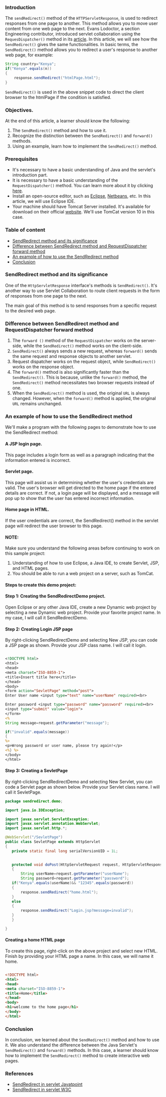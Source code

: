 ### Introduction
The `sendRedirect()` method of the `HTTPServletResponse`, is used to redirect responses from one page to another. This method allows you to move user content from one web page to the next. Evans Lodoctor, a section Engineering contributor, introduced servlet collaboration using the `RequesDispatcher()` method in its [article](https://www.section.io/engineering-education/servlet-request-and-servlet-collaboration/#requestdispatcher-methods). In this article, we will see how the `SendRedirect()` gives the same functionalities.
In basic terms, the `SendRedirect()` method allows you to redirect a user's response to another web page, for example:
```java
String country="Kenya";
if("Kenya".equals(n))
{
    response.sendRedirect("htmlPage.html");
}

```
`SendRedirect()` is used in the above snippet code to direct the client browser to the htmlPage if the condition is satisfied.
### Objectives.
At the end of this article, a learner should know the following:
1. The `SendRedirect()` method and how to use it.
2. Recognize the distinction between the `SendRedirect()` and `forward()` methods.
3. Using an example, learn how to implement the `SendRedirect()` method.

### Prerequisites
- It's necessary to have a basic understanding of Java and the servlet's introduction part.
- It is necessary to have a basic understanding of the `RequestDispatcher()` method. You can learn more about it by clicking [here](https://www.section.io/engineering-education/servlet-request-and-servlet-collaboration/#requestdispatcher-methods).
- Install an open-source editor, such as [Eclipse](https://www.eclipse.org/downloads/packages/release/kepler/sr1/eclipse-ide-java-developers), [Netbeans](https://netbeans.apache.org/download/index.html), etc. In this article, we will use Eclipse IDE.
- Your machine should have Tomcat Server installed. It's available for download on their official [website](https://tomcat.apache.org/). We'll use TomCat version 10 in this case.

### Table of content
- [SendRedirect method and its significance](#sendredirect-method-and-its-significance)
- [Difference between SendRedirect method and RequestDispatcher forward method](#difference-between-sendredirect-method-and-requestdispatcher-forward-method)
- [An example of how to use the SendRedirect method](#an-example-of-how-to-use-the-sendredirect-method)
- [Conclusion](#conclusion)

### SendRedirect method and its significance
One of the `HttpServletResponse` interface's methods is `SendRedirect()`. It's another way to use Servlet Collaboration to route client requests in the form of responses from one page to the next.

The main goal of this method is to send responses from a specific request to the desired web page.

### Difference between SendRedirect method and RequestDispatcher forward method
1. The `forward ()` method of the `RequestDispatcher` works on the server-side, while the `SendRedirect()` method works on the client-side.
2. `SendRedirect()` always sends a new request, whereas `forward()` sends the same request and response objects to another servlet.
3. Request dispatcher works on the request object, while `SendRedirect()` works on the response object.
4. The `forward()` method is also significantly faster than the `SendRedirect()`. This is because, unlike the `forward()` method, the `SendRedirect()` method necessitates two browser requests instead of one.
5. When the `SendRedirect()` method is used, the original `URL` is always changed. However, when the `forward()` method is applied, the original `URL` remains unchanged.
### An example of how to use the SendRedirect method
We'll make a program with the following pages to demonstrate how to use the SendRedirect method:
#### A JSP login page.
 This page includes a login form as well as a paragraph indicating that the information entered is incorrect.
#### Servlet page.
 This page will assist us in determining whether the user's credentials are valid. The user's browser will get directed to the home page if the entered details are correct. If not, a login page will be displayed, and a message will pop up to show that the user has entered incorrect information.
#### Home page in HTML.
 If the user credentials are correct, the SendRedirect() method in the servlet page will redirect the user browser to this page.

 #### NOTE:
 Make sure you understand the following areas before continuing to work on this sample project:
 1. Understanding of how to use Eclipse, a Java IDE, to create Servlet, JSP, and HTML pages.
 2. You should be able to run a web project on a server, such as TomCat.

#### Steps to create this demo project:

#### Step 1: Creating the SendRedirectDemo project.
Open Eclipse or any other Java IDE, create a new Dynamic web project by selecting a new Dynamic web project. Provide your favorite project name. In my case, I will call it SendRedirectDemo.
#### Step 2: Creating Login JSP page 
By right-clicking SendRedirectDemo and selecting New JSP, you can code a JSP page as shown. Provide your JSP class name. I will call it login.

```JSP

<!DOCTYPE html>
<html>
<head>
<meta charset="ISO-8859-1">
<title>Insert title here</title>
</head>
<body>
<form action="SevletPage" method="post">
Enter User name <input type="text" name="userName" required><br>

Enter password <input type="password" name="password" required><br>
<input type="submit" value="login">
</form>
<%
String message=request.getParameter("message");

if("invalid".equals(message))
{
%>
<p>Wrong password or user name, please try again!</p>
<%} %>
</body>
</html>
```
 
 #### Step 3: Creating a SevletPage 
By right-clicking SendRedirectDemo and selecting New Servlet, you can code a Servlet page as shown below. Provide your Servlet class name. I will call it SevletPage.
 ```java
package sendredirect.demo;

import java.io.IOException;

import javax.servlet.ServletException;
import javax.servlet.annotation.WebServlet;
import javax.servlet.http.*;

@WebServlet("/SevletPage")
public class SevletPage extends HttpServlet 
{
	private static final long serialVersionUID = 1L;
       

	protected void doPost(HttpServletRequest request, HttpServletResponse response) throws ServletException, IOException 
	{
		String userName=request.getParameter("userName");
		String password=request.getParameter("password");
	if("Kenya".equals(userName)&& "12345".equals(password))
	{
		response.sendRedirect("home.html");
	}
	else
	{
		response.sendRedirect("Login.jsp?message=invalid");
	}
	}

}

 ```
 #### Creating a home HTML page
 To create this page, right-click on the above project and select new HTML. Finish by providing your HTML page a name. In this case, we will name it home.

 ```HTML

 <!DOCTYPE html>
<html>
<head>
<meta charset="ISO-8859-1">
<title>Home</title>
</head>
<body>
<h1>welcome to the home page</h1>
</body>
</html>
 ```

### Conclusion

In conclusion, we learned about the `SendRedirect()` method and how to use it. We also understand the difference between the Java Servlet's `SendRedirect()` and `forward()` methods. In this case, a learner should know how to implement the `SendRedirect()` method to create interactive web pages.

### References
- [SendRedirect in servlet Javatpoint](https://www.javatpoint.com/sendRedirect()-method)
- [SendRedirect in servlet W3C](https://www.w3adda.com/servlet-tutorial/servlet-sendredirect)
